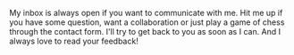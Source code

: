 My inbox is always open if you want to communicate with me. Hit me up if you have some question, want a collaboration or just play a game of chess through the contact form. I'll try to get back to you as soon as I can. And I always love to read your feedback!
